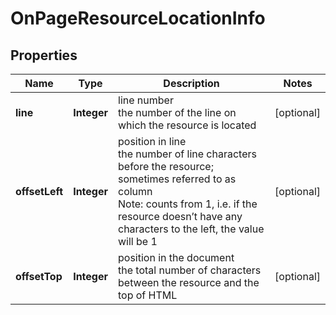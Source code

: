 # OnPageResourceLocationInfo


## Properties

| Name | Type | Description | Notes |
|------------ | ------------- | ------------- | -------------|
**line** | **Integer** | line number<br>the number of the line on which the resource is located |[optional]|
**offsetLeft** | **Integer** | position in line<br>the number of line characters before the resource;<br>sometimes referred to as column<br>Note: counts from 1, i.e. if the resource doesn’t have any characters to the left, the value will be 1 |[optional]|
**offsetTop** | **Integer** | position in the document<br>the total number of characters between the resource and the top of HTML |[optional]|